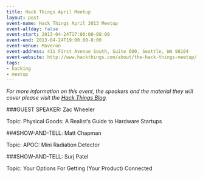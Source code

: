 ```yaml
---
title: Hack Things April Meetup
layout: post
event-name: Hack Things April 2013 Meetup
event-allday: false
event-start: 2013-04-24T17:00:00-08:00
event-end: 2013-04-24T19:00:00-8:00
event-venue: Maveron
event-address: 411 First Avenue South, Suite 600, Seattle, WA 98104
event-website: http://www.hackthings.com/about/the-hack-things-meetup/
tags:
- hacking
- meetup
---
```

*For more information on this event, the speakers and the material they will cover please visit the [Hack Things Blog][].*

###GUEST SPEAKER: Zac Wheeler

Topic: Physical Goods: A Realist’s Guide to Hardware Startups

###SHOW-AND-TELL:  Matt Chapman

Topic: APOC: Mini Radiation Detector

###SHOW-AND-TELL:  Surj Patel

Topic:  Your Options For Getting (Your Product) Connected

[Hack Things Blog]:http://www.hackthings.com/about/the-hack-things-meetup/

